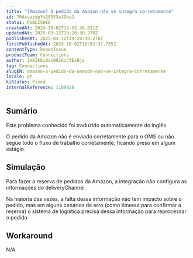 ```yaml
---
title: "[Amazon] O pedido da Amazon não se integra corretamente"
id: 76AsvaidpYs285YXs3GkyJ
status: PUBLISHED
createdAt: 2024-10-02T13:52:36.821Z
updatedAt: 2025-03-12T19:20:30.278Z
publishedAt: 2025-03-12T19:20:30.278Z
firstPublishedAt: 2024-10-02T13:52:37.755Z
contentType: knownIssue
productTeam: Connections
author: 2mXZkbi0oi061KicTExNjo
tag: Connections
slugEN: amazon-o-pedido-da-amazon-nao-se-integra-corretamente
locale: pt
kiStatus: Fixed
internalReference: 1109828
---
```


## Sumário

<div class="alert alert-info">
  <p>Este problema conhecido foi traduzido automaticamente do inglês.</p>
</div>


O pedido da Amazon não é enviado corretamente para o OMS ou não segue todo o fluxo de trabalho corretamente, ficando preso em algum estágio.


## Simulação


Para fazer a reserva de pedidos da Amazon, a integração não configura as informações do deliveryChannel.

Na maioria das vezes, a falta dessa informação não tem impacto sobre o pedido, mas em alguns cenários de erro (como timeout para confirmar a reserva) o sistema de logística precisa dessa informação para reprocessar o pedido

## Workaround


N/A





